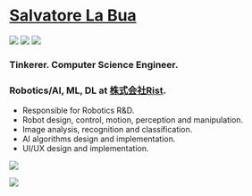 <!--

### Hi there 👋

**slabua/slabua** is a ✨ _special_ ✨ repository because its `README.md` (this file) appears on your GitHub profile.

Here are some ideas to get you started:

- 🔭 I’m currently working on ...
- 🌱 I’m currently learning ...
- 👯 I’m looking to collaborate on ...
- 🤔 I’m looking for help with ...
- 💬 Ask me about ...
- 📫 How to reach me: ...
- 😄 Pronouns: ...
- ⚡ Fun fact: ...
-->

<!-- https://github.com/anuraghazra/github-readme-stats -->

# [Salvatore La Bua](http://www.slblabs.com)

[![](https://img.shields.io/badge/-%40slabua-blue?style=flat&color=blue&logo=Twitter&logoColor=blue&labelColor=1b1b1b)](https://twitter.com/slabua)
[![](https://img.shields.io/badge/-%40slabua-blue?style=flat&color=blue&logo=Linkedin&logoColor=blue&labelColor=1b1b1b)](https://www.linkedin.com/in/slabua)
[![](https://img.shields.io/badge/-slabua@gmail.com-blue?style=flat&color=blue&logo=Gmail&logoColor=blue&labelColor=1b1b1b)](mailto:slabua@gmail.com)

### Tinkerer. Computer Science Engineer.
### Robotics/AI, ML, DL at [株式会社Rist](http://rist.co.jp).
- Responsible for Robotics R&D.
- Robot design, control, motion, perception and manipulation.
- Image analysis, recognition and classification.
- AI algorithms design and implementation.
- UI/UX design and implementation.

<!--
<p align="center">
  <br />
  <a href="https://twitter.com/slabua">
    <img src="https://img.shields.io/twitter/follow/slabua?style=flat&color=blue&logo=Twitter&logoColor=blue&label=%40slabua&labelColor=1b1b1b">
  </a>&nbsp;
  <a href="https://www.linkedin.com/in/slabua/">
    <img src="https://img.shields.io/badge/-%40slabua-blue?style=flat&color=blue&logo=Linkedin&logoColor=blue&labelColor=1b1b1b">
  </a>&nbsp;
  <a href="mailto:slabua@gmail.com">
    <img src="https://img.shields.io/badge/-slabua@gmail.com-blue?style=flat&color=blue&logo=Gmail&logoColor=blue&labelColor=1b1b1b">
  </a>
  !--
  <a href="https://keybase.io/slabua">
    <img src="https://img.shields.io/keybase/pgp/slabua?style=flat&logoColor=00AEFF&labelColor=black&color=7fff00">
  </a> -->
</p>

[![](https://github-readme-stats.vercel.app/api?username=slabua&count_private=true&show_icons=true&theme=github_dark&include_all_commits=false)](https://github.com/slabua)

[![](https://github-readme-stats.vercel.app/api/top-langs/?username=slabua&layout=compact&theme=github_dark&langs_count=20)](https://github.com/slabua)

<!--
<p align="center">
  <br />
  <a href="https://github.com/slabua">
    <img align="center" src="https://github-readme-stats.vercel.app/api?username=slabua&count_private=true&show_icons=true&theme=github_dark&include_all_commits=false" />
  </a>
  <br /><br />
  <a href="https://github.com/slabua">
    <img align="center" src="https://github-readme-stats.vercel.app/api/top-langs/?username=slabua&layout=compact&theme=github_dark&langs_count=20" />
  </a>
</p>
-->
